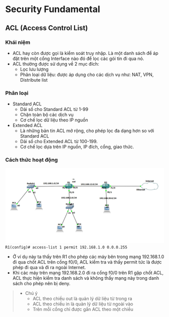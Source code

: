 # Security Fundamental
## ACL (Access Control List)
### Khái niệm
* ACL hay còn được gọi là kiểm soát truy nhập. Là một danh sách để áp đặt trên một cổng Interface nào đó để lọc các gói tin đi qua nó. 
* ACL thường được sử dụng về 2 mục đích:
    * Lọc lưu lượng
    * Phân loại dữ liệu: được áp dụng cho các dịch vụ như: NAT, VPN, Distribute list

### Phân loại
* Standard ACL
    * Dải số cho Standard ACL từ 1-99
    * Chặn toàn bộ các dịch vụ
    * Cơ chế lọc dữ liệu theo IP nguồn
* Extended ACL
    * Là những bản tin ACL mở rộng, cho phép lọc đa dạng hơn so với Standard ACL
    * Dải số cho Extended ACL từ 100-199.
    * Cơ chế lọc dựa trên IP nguồn, IP đích, cổng, giao thức.

### Cách thức hoạt động
![](../CCNA%20Network/image/ima14.jpg)         
` R1(config)# access-list 1 permit 192.168.1.0 0.0.0.255 `  
* Ở ví dụ này ta thấy trên R1 cho phép các máy bên trong mạng 192.168.1.0 đi qua chốt ACL trên cổng f0/0, ACL kiểm tra và thấy permit tức là được phép đi qua và đi ra ngoài Internet.
* Khi các máy trên mạng 192.168.2.0 đi ra cổng f0/0 trên R1 gặp chốt ACL, ACL thực hiện kiểm tra danh sách và không thấy mạng này trong danh sách cho phép nên bị deny.
> * Chú ý
>   * ACL theo chiều out là quản lý dữ liệu từ trong ra
>   * ACL theo chiều in là quản lý dữ liệu từ ngoài vào
>   * Trên mỗi cổng chỉ được gắn ACL theo một chiều